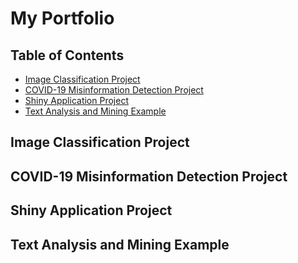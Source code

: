 # My Portfolio

## Table of Contents

- [Image Classification Project](https://github.com/joshapeterson/My-Portfolio/tree/main/image-classification-project)
- [COVID-19 Misinformation Detection Project](https://github.com/joshapeterson/My-Portfolio/tree/main/misinformation-detection-project)
- [Shiny Application Project](https://github.com/joshapeterson/My-Portfolio/tree/main/shiny-application-project)
- [Text Analysis and Mining Example](https://github.com/joshapeterson/My-Portfolio/tree/main/text-mining-and-analysis-example)

## Image Classification Project

## COVID-19 Misinformation Detection Project

## Shiny Application Project

## Text Analysis and Mining Example
